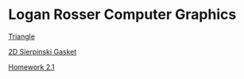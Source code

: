 # Logan Rosser Computer Graphics

[Triangle](https://rosserlog.github.io/CIS367/demo/index.html)

[2D Sierpinski Gasket](https://rosserlog.github.io/CIS367/HW1/gasket1-Rosser.html)

[Homework 2.1](https://rosserlog.github.io/blob/main/CIS367/HW2/triangle-interact.html)
